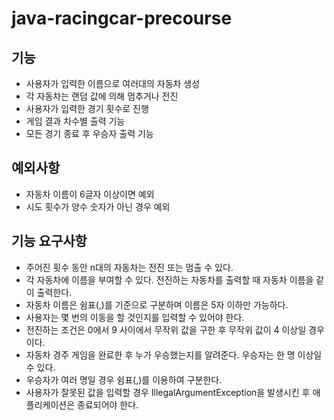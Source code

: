 # java-racingcar-precourse
## 기능
- 사용자가 입력한 이름으로 여러대의 자동차 생성
- 각 자동차는 랜덤 값에 의해 멈추거나 전진
- 사용자가 입력한 경기 횟수로 진행
- 게임 결과 차수별 출력 기능
- 모든 경기 종료 후 우승자 출력 기능

## 예외사항
- 자동차 이름이 6글자 이상이면 예외
- 시도 횟수가 양수 숫자가 아닌 경우 예외

## 기능 요구사항
- 주어진 횟수 동안 n대의 자동차는 전진 또는 멈출 수 있다.
- 각 자동차에 이름을 부여할 수 있다. 전진하는 자동차를 출력할 때 자동차 이름을 같이 출력한다.
- 자동차 이름은 쉼표(,)를 기준으로 구분하며 이름은 5자 이하만 가능하다.
- 사용자는 몇 번의 이동을 할 것인지를 입력할 수 있어야 한다.
- 전진하는 조건은 0에서 9 사이에서 무작위 값을 구한 후 무작위 값이 4 이상일 경우이다.
- 자동차 경주 게임을 완료한 후 누가 우승했는지를 알려준다. 우승자는 한 명 이상일 수 있다.
- 우승자가 여러 명일 경우 쉼표(,)를 이용하여 구분한다.
- 사용자가 잘못된 값을 입력할 경우 IllegalArgumentException을 발생시킨 후 애플리케이션은 종료되어야 한다.
